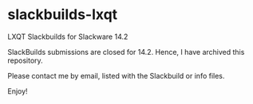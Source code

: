 # slackbuilds-lxqt
LXQT Slackbuilds for Slackware 14.2

SlackBuilds submissions are closed for 14.2. Hence, I have archived this repository.

Please contact me by email, listed with the Slackbuild or info files.

Enjoy!
